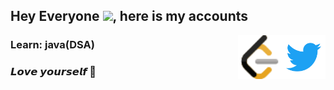 ## Hey Everyone  <img src="https://github.com/TheDudeThatCode/TheDudeThatCode/blob/master/Assets/Hi.gif" height="25px">, here is my accounts

<!-- my twitter -->
<a href="https://twitter.com/Vanshika2063">
  <img align="right" width="70px" src="twitter.png"  />
</a>

<!-- my instagram -->
<!--<a href="https://www.instagram.com/viroopaksh_utrayak/">
  <img align="right" width="70px" src="instagram.png"  />
</a>-->

<!-- leetCode -->
<a href="https://leetcode.com/viroopaksh_utrayak/">
  <img align="right" width="70px" src="leetcode.svg"  />
</a>

<h3> Learn: java(DSA)<h3/>
<h3> 𝙇𝙤𝙫𝙚 𝙮𝙤𝙪𝙧𝙨𝙚𝙡𝙛 🌺 <h3/>

